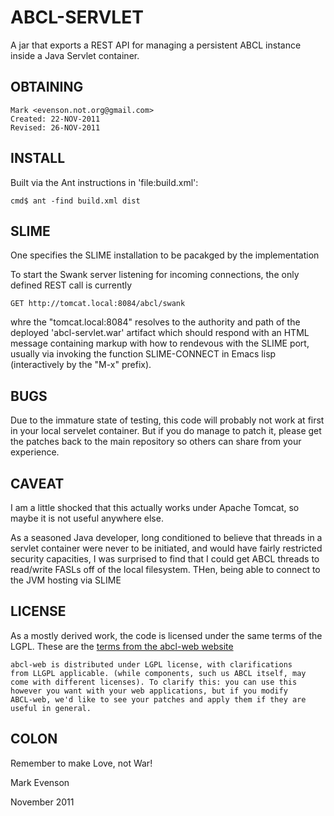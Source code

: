 # ABCL-SERVLET

A jar that exports a REST API for managing a persistent ABCL instance
inside a Java Servlet container.

## OBTAINING

    Mark <evenson.not.org@gmail.com>
    Created: 22-NOV-2011
    Revised: 26-NOV-2011

##  INSTALL

Built via the Ant instructions in 'file:build.xml':

    cmd$ ant -find build.xml dist

##  SLIME

One specifies the SLIME installation to be pacakged by the
implementation 

To start the Swank server listening for incoming connections, the only
defined REST call is currently
  
    GET http://tomcat.local:8084/abcl/swank
    
whre the "tomcat.local:8084" resolves to the authority and path of the
deployed 'abcl-servlet.war' artifact which should respond with an HTML
message containing markup with how to rendevous with the SLIME port,
usually via invoking the function SLIME-CONNECT in Emacs lisp
(interactively by the "M-x" prefix).


## BUGS

Due to the immature state of testing, this code will probably not work
at first in your local servelet container.  But if you do manage to
patch it, please get the patches back to the main repository so others
can share from your experience.

## CAVEAT

I am a little shocked that this actually works under Apache Tomcat, so
maybe it is not useful anywhere else.

As a seasoned Java developer, long conditioned to believe that threads
in a servlet container were never to be initiated, and would have
fairly restricted security capacities, I was surprised to find that I
could get ABCL threads to read/write FASLs off of the local
filesystem.  THen, being able to connect to the JVM hosting via SLIME

## LICENSE

As a mostly derived work, the code is licensed under the same terms of
the LGPL.  These are the
[terms from the abcl-web website](http://abcl-web.sourceforge.net/#License)

    abcl-web is distributed under LGPL license, with clarifications
    from LLGPL applicable. (while components, such us ABCL itself, may
    come with different licenses). To clarify this: you can use this
    however you want with your web applications, but if you modify
    ABCL-web, we'd like to see your patches and apply them if they are
    useful in general.
    
## COLON    

Remember to make Love, not War!
 
Mark Evenson

November 2011

 


